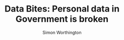 ---
title: "Data Bites: Personal data in Government is broken"
author: Simon Worthington
image: "images/simon-institute-for-government-we-must-act-now.webp"
excerpt: |
  Simon discusses his project Personal Data Exchange: a data sharing federation that makes personal data sharing for government services easier, more private and more secure. It aims to make what one department knows available to another department’s service, sharing only what needs to be known for eligibility and making sure citizen data isn’t used for any other purpose. It provides audited, compliant, privacy-preserving and useful data access everywhere, both online and for staff.
location: https://www.youtube.com/watch?v=YP6q9T5jxK8
format: video
layout: redirect
---